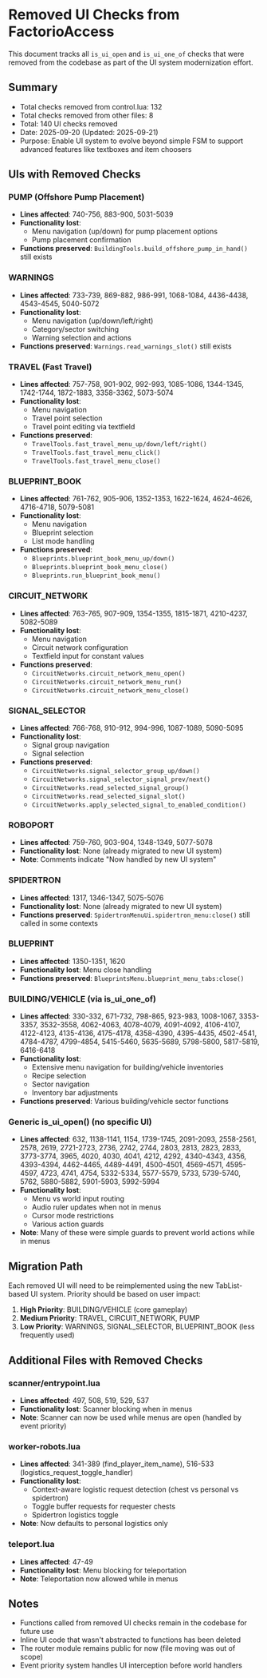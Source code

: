 # Removed UI Checks from FactorioAccess

This document tracks all `is_ui_open` and `is_ui_one_of` checks that were removed from the codebase as part of the UI system modernization effort.

## Summary
- Total checks removed from control.lua: 132
- Total checks removed from other files: 8
- Total: 140 UI checks removed
- Date: 2025-09-20 (Updated: 2025-09-21)
- Purpose: Enable UI system to evolve beyond simple FSM to support advanced features like textboxes and item choosers

## UIs with Removed Checks

### PUMP (Offshore Pump Placement)
- **Lines affected**: 740-756, 883-900, 5031-5039
- **Functionality lost**:
  - Menu navigation (up/down) for pump placement options
  - Pump placement confirmation
- **Functions preserved**: `BuildingTools.build_offshore_pump_in_hand()` still exists

### WARNINGS
- **Lines affected**: 733-739, 869-882, 986-991, 1068-1084, 4436-4438, 4543-4545, 5040-5072
- **Functionality lost**:
  - Menu navigation (up/down/left/right)
  - Category/sector switching
  - Warning selection and actions
- **Functions preserved**: `Warnings.read_warnings_slot()` still exists

### TRAVEL (Fast Travel)
- **Lines affected**: 757-758, 901-902, 992-993, 1085-1086, 1344-1345, 1742-1744, 1872-1883, 3358-3362, 5073-5074
- **Functionality lost**:
  - Menu navigation
  - Travel point selection
  - Travel point editing via textfield
- **Functions preserved**:
  - `TravelTools.fast_travel_menu_up/down/left/right()`
  - `TravelTools.fast_travel_menu_click()`
  - `TravelTools.fast_travel_menu_close()`

### BLUEPRINT_BOOK
- **Lines affected**: 761-762, 905-906, 1352-1353, 1622-1624, 4624-4626, 4716-4718, 5079-5081
- **Functionality lost**:
  - Menu navigation
  - Blueprint selection
  - List mode handling
- **Functions preserved**:
  - `Blueprints.blueprint_book_menu_up/down()`
  - `Blueprints.blueprint_book_menu_close()`
  - `Blueprints.run_blueprint_book_menu()`

### CIRCUIT_NETWORK
- **Lines affected**: 763-765, 907-909, 1354-1355, 1815-1871, 4210-4237, 5082-5089
- **Functionality lost**:
  - Menu navigation
  - Circuit network configuration
  - Textfield input for constant values
- **Functions preserved**:
  - `CircuitNetworks.circuit_network_menu_open()`
  - `CircuitNetworks.circuit_network_menu_run()`
  - `CircuitNetworks.circuit_network_menu_close()`

### SIGNAL_SELECTOR
- **Lines affected**: 766-768, 910-912, 994-996, 1087-1089, 5090-5095
- **Functionality lost**:
  - Signal group navigation
  - Signal selection
- **Functions preserved**:
  - `CircuitNetworks.signal_selector_group_up/down()`
  - `CircuitNetworks.signal_selector_signal_prev/next()`
  - `CircuitNetworks.read_selected_signal_group()`
  - `CircuitNetworks.read_selected_signal_slot()`
  - `CircuitNetworks.apply_selected_signal_to_enabled_condition()`

### ROBOPORT
- **Lines affected**: 759-760, 903-904, 1348-1349, 5077-5078
- **Functionality lost**: None (already migrated to new UI system)
- **Note**: Comments indicate "Now handled by new UI system"

### SPIDERTRON
- **Lines affected**: 1317, 1346-1347, 5075-5076
- **Functionality lost**: None (already migrated to new UI system)
- **Functions preserved**: `SpidertronMenuUi.spidertron_menu:close()` still called in some contexts

### BLUEPRINT
- **Lines affected**: 1350-1351, 1620
- **Functionality lost**: Menu close handling
- **Functions preserved**: `BlueprintsMenu.blueprint_menu_tabs:close()`

### BUILDING/VEHICLE (via is_ui_one_of)
- **Lines affected**: 330-332, 671-732, 798-865, 923-983, 1008-1067, 3353-3357, 3532-3558, 4062-4063, 4078-4079, 4091-4092, 4106-4107, 4122-4123, 4135-4136, 4175-4178, 4358-4390, 4395-4435, 4502-4541, 4784-4787, 4799-4854, 5415-5460, 5635-5689, 5798-5800, 5817-5819, 6416-6418
- **Functionality lost**:
  - Extensive menu navigation for building/vehicle inventories
  - Recipe selection
  - Sector navigation
  - Inventory bar adjustments
- **Functions preserved**: Various building/vehicle sector functions

### Generic is_ui_open() (no specific UI)
- **Lines affected**: 632, 1138-1141, 1154, 1739-1745, 2091-2093, 2558-2561, 2578, 2619, 2721-2723, 2736, 2742, 2744, 2803, 2813, 2823, 2833, 3773-3774, 3965, 4020, 4030, 4041, 4212, 4292, 4340-4343, 4356, 4393-4394, 4462-4465, 4489-4491, 4500-4501, 4569-4571, 4595-4597, 4723, 4741, 4754, 5332-5334, 5577-5579, 5733, 5739-5740, 5762, 5880-5882, 5901-5903, 5992-5994
- **Functionality lost**:
  - Menu vs world input routing
  - Audio ruler updates when not in menus
  - Cursor mode restrictions
  - Various action guards
- **Note**: Many of these were simple guards to prevent world actions while in menus

## Migration Path
Each removed UI will need to be reimplemented using the new TabList-based UI system. Priority should be based on user impact:

1. **High Priority**: BUILDING/VEHICLE (core gameplay)
2. **Medium Priority**: TRAVEL, CIRCUIT_NETWORK, PUMP
3. **Low Priority**: WARNINGS, SIGNAL_SELECTOR, BLUEPRINT_BOOK (less frequently used)

## Additional Files with Removed Checks

### scanner/entrypoint.lua
- **Lines affected**: 497, 508, 519, 529, 537
- **Functionality lost**: Scanner blocking when in menus
- **Note**: Scanner can now be used while menus are open (handled by event priority)

### worker-robots.lua
- **Lines affected**: 341-389 (find_player_item_name), 516-533 (logistics_request_toggle_handler)
- **Functionality lost**:
  - Context-aware logistic request detection (chest vs personal vs spidertron)
  - Toggle buffer requests for requester chests
  - Spidertron logistics toggle
- **Note**: Now defaults to personal logistics only

### teleport.lua
- **Lines affected**: 47-49
- **Functionality lost**: Menu blocking for teleportation
- **Note**: Teleportation now allowed while in menus

## Notes
- Functions called from removed UI checks remain in the codebase for future use
- Inline UI code that wasn't abstracted to functions has been deleted
- The router module remains public for now (file moving was out of scope)
- Event priority system handles UI interception before world handlers
